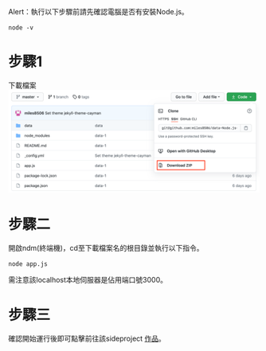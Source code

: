 Alert：執行以下步驟前請先確認電腦是否有安裝Node.js。
```
node -v
```
# 步驟1
下載檔案
![image](https://github.com/miles8506/data-Node.js-for-1ovefee/blob/master/img/step1.png)

# 步驟二
開啟ndm(終端機)，cd至下載檔案名的根目錄並執行以下指令。
```
node app.js
```
需注意該localhost本地伺服器是佔用端口號3000。

# 步驟三
確認開始運行後即可點擊前往該sideproject [作品](https://miles8506.github.io/1ovfee/)。

